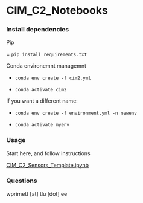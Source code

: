 # CIM_C2_Notebooks

### Install dependencies

Pip

= `pip install requirements.txt`

Conda environemnt managemnt

- `conda env create -f cim2.yml`

- `conda activate cim2`

If you want a different name:

- `conda env create -f environment.yml -n newenv`

- `conda activate myenv`

### Usage

Start here, and follow instructions

[CIM_C2_Sensors_Template.ipynb](CIM_C2_Sensors_Template.ipynb)

### Questions

wprimett [at] tlu [dot] ee

